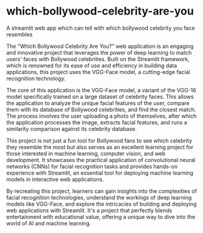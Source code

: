 # which-bollywood-celebrity-are-you
A streamlit web app which can tell with which bollywood celebrity you face resembles

The "Which Bollywood Celebrity Are You?" web application is an engaging and innovative project that leverages the power of deep learning to match users' faces with Bollywood celebrities. Built on the Streamlit framework, which is renowned for its ease of use and efficiency in building data applications, this project uses the VGG-Face model, a cutting-edge facial recognition technology.

The core of this application is the VGG-Face model, a variant of the VGG-16 model specifically trained on a large dataset of celebrity faces. This allows the application to analyze the unique facial features of the user, compare them with its database of Bollywood celebrities, and find the closest match. The process involves the user uploading a photo of themselves, after which the application processes the image, extracts facial features, and runs a similarity comparison against its celebrity database.

This project is not just a fun tool for Bollywood fans to see which celebrity they resemble the most but also serves as an excellent learning project for those interested in machine learning, computer vision, and web development. It showcases the practical application of convolutional neural networks (CNNs) for facial recognition tasks and provides hands-on experience with Streamlit, an essential tool for deploying machine learning models in interactive web applications.

By recreating this project, learners can gain insights into the complexities of facial recognition technologies, understand the workings of deep learning models like VGG-Face, and explore the intricacies of building and deploying web applications with Streamlit. It's a project that perfectly blends entertainment with educational value, offering a unique way to dive into the world of AI and machine learning.
